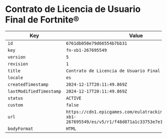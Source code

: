 # Contrato de Licencia de Usuario Final de Fortnite®

| Key | Value |
| --- | ----- |
| `id` | `6761db050e79d66554b7bb31` |
| `key` | `fn-xb1-267695549` |
| `version` | `5` |
| `revision` | `1` |
| `title` | `Contrato de Licencia de Usuario Final de Fortnite®` |
| `locale` | `es` |
| `createdTimestamp` | `2024-12-17T20:11:49.869Z` |
| `lastModifiedTimestamp` | `2024-12-17T20:11:49.869Z` |
| `status` | `ACTIVE` |
| `custom` | `false` |
| `url` | `https://cdn1.epicgames.com/eulatracking-download/fn-xb1-267695549/es/v5/r1/f48d871a1c33753e7e1742ad061b4c45.pdf` |
| `bodyFormat` | `HTML` |
